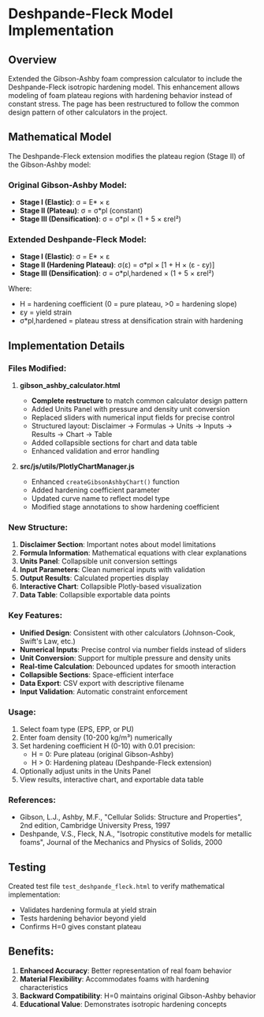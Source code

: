# Deshpande-Fleck Model Implementation

## Overview
Extended the Gibson-Ashby foam compression calculator to include the Deshpande-Fleck isotropic hardening model. This enhancement allows modeling of foam plateau regions with hardening behavior instead of constant stress. The page has been restructured to follow the common design pattern of other calculators in the project.

## Mathematical Model
The Deshpande-Fleck extension modifies the plateau region (Stage II) of the Gibson-Ashby model:

### Original Gibson-Ashby Model:
- **Stage I (Elastic)**: σ = E* × ε
- **Stage II (Plateau)**: σ = σ*pl (constant)
- **Stage III (Densification)**: σ = σ*pl × (1 + 5 × εrel²)

### Extended Deshpande-Fleck Model:
- **Stage I (Elastic)**: σ = E* × ε
- **Stage II (Hardening Plateau)**: σ(ε) = σ*pl × [1 + H × (ε - εy)]
- **Stage III (Densification)**: σ = σ*pl,hardened × (1 + 5 × εrel²)

Where:
- H = hardening coefficient (0 = pure plateau, >0 = hardening slope)
- εy = yield strain
- σ*pl,hardened = plateau stress at densification strain with hardening

## Implementation Details

### Files Modified:
1. **gibson_ashby_calculator.html**
   - **Complete restructure** to match common calculator design pattern
   - Added Units Panel with pressure and density unit conversion
   - Replaced sliders with numerical input fields for precise control
   - Structured layout: Disclaimer → Formulas → Units → Inputs → Results → Chart → Table
   - Added collapsible sections for chart and data table
   - Enhanced validation and error handling

2. **src/js/utils/PlotlyChartManager.js**
   - Enhanced `createGibsonAshbyChart()` function
   - Added hardening coefficient parameter
   - Updated curve name to reflect model type
   - Modified stage annotations to show hardening coefficient

### New Structure:
1. **Disclaimer Section**: Important notes about model limitations
2. **Formula Information**: Mathematical equations with clear explanations
3. **Units Panel**: Collapsible unit conversion settings
4. **Input Parameters**: Clean numerical inputs with validation
5. **Output Results**: Calculated properties display
6. **Interactive Chart**: Collapsible Plotly-based visualization
7. **Data Table**: Collapsible exportable data points

### Key Features:
- **Unified Design**: Consistent with other calculators (Johnson-Cook, Swift's Law, etc.)
- **Numerical Inputs**: Precise control via number fields instead of sliders
- **Unit Conversion**: Support for multiple pressure and density units
- **Real-time Calculation**: Debounced updates for smooth interaction
- **Collapsible Sections**: Space-efficient interface
- **Data Export**: CSV export with descriptive filename
- **Input Validation**: Automatic constraint enforcement

### Usage:
1. Select foam type (EPS, EPP, or PU)
2. Enter foam density (10-200 kg/m³) numerically
3. Set hardening coefficient H (0-10) with 0.01 precision:
   - H = 0: Pure plateau (original Gibson-Ashby)
   - H > 0: Hardening plateau (Deshpande-Fleck extension)
4. Optionally adjust units in the Units Panel
5. View results, interactive chart, and exportable data table

### References:
- Gibson, L.J., Ashby, M.F., "Cellular Solids: Structure and Properties", 2nd edition, Cambridge University Press, 1997
- Deshpande, V.S., Fleck, N.A., "Isotropic constitutive models for metallic foams", Journal of the Mechanics and Physics of Solids, 2000

## Testing
Created test file `test_deshpande_fleck.html` to verify mathematical implementation:
- Validates hardening formula at yield strain
- Tests hardening behavior beyond yield
- Confirms H=0 gives constant plateau

## Benefits:
1. **Enhanced Accuracy**: Better representation of real foam behavior
2. **Material Flexibility**: Accommodates foams with hardening characteristics
3. **Backward Compatibility**: H=0 maintains original Gibson-Ashby behavior
4. **Educational Value**: Demonstrates isotropic hardening concepts